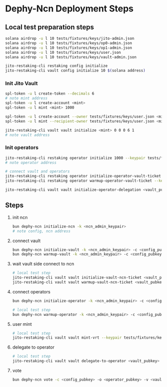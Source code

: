 # Dephy-Ncn Deployment Steps

## Local test preparation steps


```sh
solana airdrop -u l 10 tests/fixtures/keys/jito-admin.json
solana airdrop -u l 10 tests/fixtures/keys/op0-admin.json
solana airdrop -u l 10 tests/fixtures/keys/op1-admin.json
solana airdrop -u l 10 tests/fixtures/keys/user.json
solana airdrop -u l 10 tests/fixtures/keys/vault-admin.json
```

```sh
jito-restaking-cli restaking config initialize
jito-restaking-cli vault config initialize 10 $(solana address)
```


### Init Jito Vault

```sh
spl-token -u l create-token --decimals 6
# note mint address
spl-token -u l create-account <mint>
spl-token -u l mint <mint> 1000

spl-token -u l create-account --owner tests/fixtures/keys/user.json <mint>
spl-token -u l mint --recipient-owner tests/fixtures/keys/user.json <mint> 1000
```

```sh
jito-restaking-cli vault vault initialize <mint> 0 0 0 6 1
# note vault address
```

### Init operators

```sh
jito-restaking-cli restaking operator initialize 1000 --keypair tests/fixtures/keys/op0-admin.json
# note operator address

# connect vault and operators
jito-restaking-cli restaking operator initialize-operator-vault-ticket --keypair tests/fixtures/keys/op0-admin.json <operator_pubkey> <vault_pubkey>
jito-restaking-cli restaking operator warmup-operator-vault-ticket --keypair tests/fixtures/keys/op0-admin.json <operator_pubkey> <vault_pubkey>

jito-restaking-cli vault vault initialize-operator-delegation <vault_pubkey> <operator_pubkey>
```

## Steps

1.  init ncn
    ```sh
    bun dephy-ncn initialize-ncn -k <ncn_admin_keypair>
    # note config, ncn address
    ```

2. connect vault
    ```sh
    bun dephy-ncn initialize-vault -k <ncn_admin_keypair> -c <config_pubkey> -v <vault_pubkey>
    bun dephy-ncn warmup-vault -k <ncn_admin_keypair> -c <config_pubkey> -v <vault_pubkey>
    ```

3. wait vault side connect to ncn
    ```sh
    # local test step
    jito-restaking-cli vault vault initialize-vault-ncn-ticket <vault_pubkey> <ncn_pubkey>
    jito-restaking-cli vault vault warmup-vault-ncn-ticket <vault_pubkey> <ncn_pubkey>
    ```

4. connect operators
    ```sh
    bun dephy-ncn initialize-operator -k <ncn_admin_keypair> -c <config_pubkey> -o <operator_pubkey>
    ```

    ```sh
    # local test step
    bun dephy-ncn warmup-operator -k <ncn_admin_keypair> -c <config_pubkey> -o <operator_pubkey>
    ```

5. user mint
    ```sh
    # local test step
    jito-restaking-cli vault vault mint-vrt --keypair tests/fixtures/keys/user.json <vault_pubkey> <amount> <amount>
    ```

6. delegate to operator
    ```sh
    # local test step
    jito-restaking-cli vault vault delegate-to-operator <vault_pubkey> <operator_pubkey> <amount>
    ```

7. vote
    ```sh
    bun dephy-ncn vote -c <config_pubkey> -o <operator_pubkey> -v <vault_pubkey> --rewards-root <rewards_root_hex> -k <operator_admin_keypair>
    ```

